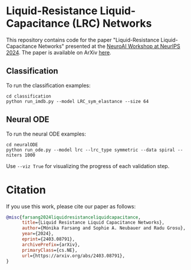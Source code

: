 # Liquid-Resistance Liquid-Capacitance (LRC) Networks

This repository contains code for the paper "Liquid-Resistance Liquid-Capacitance Networks" presented at the [NeuroAI Workshop at NeurIPS 2024](https://neuroai-workshop.github.io/previous_years/2024/accepted-papers.html). The paper is available on ArXiv [here](https://arxiv.org/pdf/2403.08791).

## Classification
To run the classification examples:
```
cd classification
python run_imdb.py --model LRC_sym_elastance --size 64
```

## Neural ODE
To run the neural ODE examples:
```
cd neuralODE
python run_ode.py --model lrc --lrc_type symmetric --data spiral --niters 1000
```
Use `--viz True` for visualizing the progress of each validation step. 

# Citation
If you use this work, please cite our paper as follows:
```bibtex
@misc{farsang2024liquidresistanceliquidcapacitance,
      title={Liquid Resistance Liquid Capacitance Networks}, 
      author={Mónika Farsang and Sophie A. Neubauer and Radu Grosu},
      year={2024},
      eprint={2403.08791},
      archivePrefix={arXiv},
      primaryClass={cs.NE},
      url={https://arxiv.org/abs/2403.08791}, 
}
```
